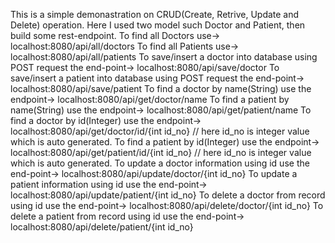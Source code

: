 This is a simple demonastration on CRUD(Create, Retrive, Update and Delete) operation.
Here I used two model such Doctor and Patient, then build some rest-endpoint.
To find all Doctors use-> localhost:8080/api/all/doctors
To find all Patients use-> localhost:8080/api/all/patients
To save/insert a doctor into database using POST request the end-point-> localhost:8080/api/save/doctor
To save/insert a patient into database using POST request the end-point-> localhost:8080/api/save/patient
To find a doctor by name(String) use the endpoint-> localhost:8080/api/get/doctor/name
To find a patient by name(String) use the endpoint-> localhost:8080/api/get/patient/name
To find a doctor by id(Integer) use the endpoint-> localhost:8080/api/get/doctor/id/{int id_no} // here id_no is integer value which is auto generated.
To find a patient by id(Integer) use the endpoint-> localhost:8080/api/get/patient/id/{int id_no} // here id_no is integer value which is auto generated.
To update a doctor information using id use the end-point-> localhost:8080/api/update/doctor/{int id_no}
To update a patient information using id use the end-point-> localhost:8080/api/update/patient/{int id_no}
To delete a doctor from record using id use the end-point-> localhost:8080/api/delete/doctor/{int id_no}
To delete a patient from record using id use the end-point-> localhost:8080/api/delete/patient/{int id_no}
